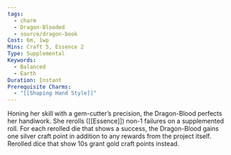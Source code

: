```yaml
---
tags:
  - charm
  - Dragon-Blooded
  - source/dragon-book
Cost: 6m, 1wp
Mins: Craft 5, Essence 2
Type: Supplemental
Keywords:
  - Balanced
  - Earth
Duration: Instant
Prerequisite Charms:
  - "[[Shaping Hand Style]]"
---
```

Honing her skill with a gem-cutter’s precision, the Dragon-Blood perfects her handiwork. She rerolls ([[Essence]]) non-1 failures on a supplemented roll. For each rerolled die that shows a success, the Dragon-Blood gains one silver craft point in addition to any rewards from the project itself. Rerolled dice that show 10s grant gold craft points instead.